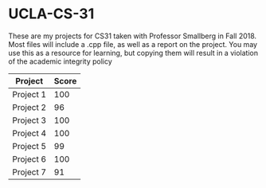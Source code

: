 # UCLA-CS-31
These are my projects for CS31 taken with Professor Smallberg in Fall 2018. Most files will include a .cpp file, as well as a report on the project. You may use this as a resource for learning, but copying them will result in a violation of the academic integrity policy

| Project    | Score |
| ---------- | ----- |
| Project 1  | 100   |
| Project 2  | 96    |
| Project 3  | 100   |
| Project 4  | 100   |
| Project 5  | 99    |
| Project 6  | 100   |
| Project 7  | 91    |
